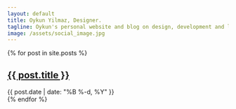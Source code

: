 ```yaml
---
layout: default
title: Oykun Yilmaz, Designer.
tagline: Oykun's personal website and blog on design, development and lessons learned in life.   
image: /assets/social_image.jpg
---
```

<div class="max-width">
	{% for post in site.posts %}
		<article>
			<h1 class="slim"><a href="{{ post.url }}" title="Read more">{{ post.title }}</a></h1>
			<time datetime="{{ post.date | date: '%B %-d, %Y' }}" class="text-grey text-small">{{ post.date | date: "%B %-d, %Y" }}</time>
		</article>
	{% endfor %}
</div>